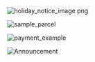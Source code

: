 ![holiday_notice_image png](https://github.com/user-attachments/assets/7d2c11c4-e935-4c6a-bb4f-230365a9fcc5)

![sample_parcel](https://github.com/user-attachments/assets/a01c27e0-2328-435f-a257-3159a8bfda7d)

![payment_example](https://github.com/user-attachments/assets/2c2d837b-8c21-4a65-b504-23b23cd5822b)

![Announcement](https://github.com/user-attachments/assets/cf0a0f7c-b72c-48f8-8e9f-6476b37e733b)






